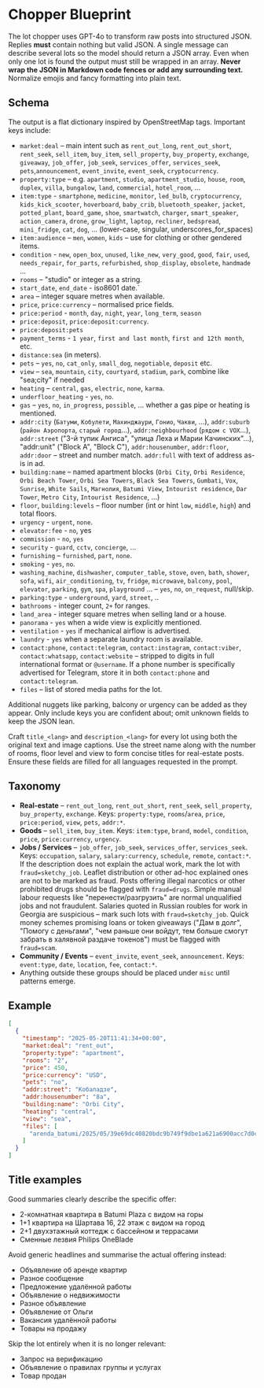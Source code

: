 # Chopper Blueprint

The lot chopper uses GPT-4o to transform raw posts into structured JSON. Replies
**must** contain nothing but valid JSON. A single message can describe several
lots so the model should return a JSON array. Even when only one lot is found
the output must still be wrapped in an array. **Never wrap the JSON in Markdown
code fences or add any surrounding text.** Normalize emojis and fancy formatting into plain text.

## Schema
The output is a flat dictionary inspired by OpenStreetMap tags. Important keys include:

- `market:deal` – main intent such as `rent_out_long`, `rent_out_short`, `rent_seek`, `sell_item`, `buy_item`, `sell_property`, `buy_property`, `exchange`, `giveaway`, `job_offer`, `job_seek`, `services_offer`, `services_seek`, `pets`,`announcement`, `event_invite`, `event_seek`, `cryptocurrency`.
- `property:type` – e.g. `apartment`, `studio`, `apartment_studio`, `house`, `room`, `duplex`, `villa`, `bungalow`, `land`, `commercial`, `hotel_room`, ...
- `item:type` - `smartphone`, `medicine`, `monitor`, `led_bulb`, `cryptocurrency`, `kids_kick_scooter`, `hoverboard`, `baby_crib`, `bluetooth_speaker`, `jacket`, `potted_plant`, `board_game`, `shoe`, `smartwatch`, `charger`, `smart_speaker`, `action_camera`, `drone`, `grow_light`, `laptop`, `recliner`, `bedspread`, `mini_fridge`, `cat`, `dog`, ... (lower-case, singular, underscores_for_spaces)
- `item:audience` – `men`, `women`, `kids` – use for clothing or other gendered items.
- `condition` - `new`, `open_box`, `unused`, `like_new`, `very_good`, `good`, `fair`, `used`, `needs_repair`, `for_parts`, `refurbished`, `shop_display`, `obsolete`, `handmade` ... 
- `rooms` – "studio" or integer as a string.
- `start_date`, `end_date` - iso8601 date.`
- `area` – integer square metres when available.
- `price`, `price:currency` – normalised price fields.
- `price:period` - `month`, `day`, `night`, `year`, `long_term`, `season`
- `price:deposit`, `price:deposit:currency`.
- `price:deposit:pets`
- `payment_terms` - `1 year`, `first and last month`, `first and 12th month`, etc.
- `distance:sea` (in meters).
- `pets` – `yes`, `no`, `cat_only`, `small_dog`, `negotiable`, `deposit` etc.
- `view` – `sea`, `mountain`, `city`, `courtyard`, `stadium`, `park`, combine like "sea;city" if needed
- `heating` – `central`, `gas`, `electric`, `none`, `karma`.
- `underfloor_heating` - `yes`, `no`.
- `gas` – `yes`, `no`, `in_progress`, `possible`, ... whether a gas pipe or heating is mentioned.
- `addr:city` (`Батуми`, `Кобулети`, `Махинджаури`, `Гонио`, `Чакви`, ...), `addr:suburb` (`район Аэропорта`, `старый город`...), `addr:neighbourhood` (`рядом с VOX`...), `addr:street` ("3-й тупик Ангиса", "улица Леха и Марии Качинских"...), "addr:unit" ("Block A", "Block C"), `addr:housenumber`, `addr:floor`, `addr:door` – street and number match. `addr:full` with text of address as-is in ad.
- `building:name` – named apartment blocks (`Orbi City`, `Orbi Residence`, `Orbi Beach Tower`, `Orbi Sea Towers`, `Black Sea Towers`, `Gumbati`, `Vox`, `Sunrise`, `White Sails`, `Магнолия`, `Batumi View`, `Intourist residence`, `Dar Tower`, `Metro City`, `Intourist Residence`, ...)
- `floor`, `building:levels` – floor number (int or hint `low`, `middle`, `high`)  and total floors.
- `urgency` - `urgent`, `none`.
- `elevator:fee` - `no`, yes
- `commission` - `no`, `yes`
- `security` - `guard`, `cctv`, `concierge`, ...
- `furnishing` – `furnished`, `part`, `none`.
- `smoking` - `yes`, `no`.
- `washing_machine`, `dishwasher`, `computer_table`, `stove`, `oven`, `bath`, `shower`, `sofa`, `wifi`, `air_conditioning`, `tv`, `fridge`, `microwave`, `balcony`, `pool`, `elevator`, `parking`, `gym`, `spa`, `playground` ... – `yes`, `no`, `on_request`, null/skip.
- `parking:type` - `underground`, `yard`, `street`, ..
- `bathrooms` - integer count, `2+` for ranges.
- `land_area` - integer square metres when selling land or a house.
- `panorama` - `yes` when a wide view is explicitly mentioned.
- `ventilation` - `yes` if mechanical airflow is advertised.
- `laundry` - `yes` when a separate laundry room is available.
- `contact:phone`, `contact:telegram`, `contact:instagram`, `contact:viber`, `contact:whatsapp`, `contact:website` – stripped to digits in full international format or `@username`. If a phone number is specifically advertised for Telegram, store it in both `contact:phone` and `contact:telegram`.
- `files` – list of stored media paths for the lot.

Additional nuggets like parking, balcony or urgency can be added as they appear. Only include keys you are confident about; omit unknown fields to keep the JSON lean.

Craft `title_<lang>` and `description_<lang>` for every lot using both the original text and image captions. Use the street name along with the number of rooms, floor level and view to form concise titles for real-estate posts. Ensure these fields are filled for all languages requested in the prompt.

## Taxonomy
- **Real-estate** – `rent_out_long`, `rent_out_short`, `rent_seek`, `sell_property`, `buy_property`, `exchange`.
  Keys: `property:type`, `rooms`/`area`, `price`, `price:period`, `view`, `pets`, `addr:*`.
- **Goods** – `sell_item`, `buy_item`.
  Keys: `item:type`, `brand`, `model`, `condition`, `price`, `price:currency`, `urgency`.
- **Jobs / Services** – `job_offer`, `job_seek`, `services_offer`, `services_seek`.
  Keys: `occupation`, `salary`, `salary:currency`, `schedule`, `remote`, `contact:*`.
  If the description does not explain the actual work, mark the lot with
  `fraud=sketchy_job`. Leaflet distribution or other ad-hoc explained ones are not to be marked as fraud.
  Posts offering illegal narcotics or other prohibited drugs should be flagged with `fraud=drugs`.
  Simple manual labour requests like "перенести/разгрузить" are normal unqualified jobs and not fraudulent.
  Salaries quoted in Russian roubles for work in Georgia are suspicious – mark such lots with `fraud=sketchy_job`.
  Quick money schemes promising loans or token giveaways ("Дам в долг", "Помогу с деньгами", "чем раньше они войдут, тем больше смогут забрать в халявной раздаче токенов") must be flagged with `fraud=scam`.
- **Community / Events** – `event_invite`, `event_seek`, `announcement`.
  Keys: `event:type`, `date`, `location`, `fee`, `contact:*`.
- Anything outside these groups should be placed under `misc` until patterns emerge.

## Example
```json
[
  {
    "timestamp": "2025-05-20T11:41:34+00:00",
    "market:deal": "rent_out",
    "property:type": "apartment",
    "rooms": "2",
    "price": 450,
    "price:currency": "USD",
    "pets": "no",
    "addr:street": "Кобаладзе",
    "addr:housenumber": "8а",
    "building:name": "Orbi City",
    "heating": "central",
    "view": "sea",
    "files": [
      "arenda_batumi/2025/05/39e69dc40820bdc9b749f9dbe1a621a6900acc7d0c9b7afc453c539c235d5341.jpg"
    ]
  }
]
```

## Title examples
Good summaries clearly describe the specific offer:

- 2-комнатная квартира в Batumi Plaza с видом на горы
- 1+1 квартира на Шартава 16, 22 этаж с видом на город
- 2+1 двухэтажный коттедж с бассейном и террасами
- Сменные лезвия Philips OneBlade

Avoid generic headlines and summarise the actual offering instead:

- Объявление об аренде квартир
- Разное сообщение
- Предложение удалённой работы
- Объявление о недвижимости
- Разное объявление
- Объявление от Ольги
- Вакансия удалённой работы
- Товары на продажу

Skip the lot entirely when it is no longer relevant:

- Запрос на верификацию
- Объявление о правилах группы и услугах
- Товар продан
